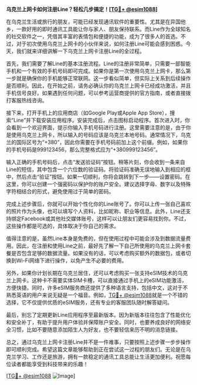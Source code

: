**乌克兰上网卡如何注册Line？轻松几步搞定！[[TG💪+ @esim1088](https://t.me/s/esim1088)]**

在乌克兰生活或旅行的朋友，可能已经发现通讯软件的重要性。尤其是在异国他乡，一款好用的即时通讯工具能让你与家人、朋友保持联系。而Line作为全球知名的社交软件之一，凭借其丰富的表情包和便捷的功能，成为了很多人的首选。不过，对于初次使用乌克兰上网卡的小伙伴来说，如何注册Line可能会感到困惑。今天，我们就来详细讲解一下乌克兰上网卡注册Line的全过程。

首先，我们需要了解Line的基本注册流程。Line的注册非常简单，只需要一部智能手机和一个有效的手机号码即可完成。如果你是第一次使用乌克兰上网卡，那么第一步就是确保你的手机能够正常联网。这一步看似简单，但实际上关系到后续操作是否顺利。因此，在开始之前，请务必确认你的乌克兰上网卡已经成功激活，并且手机信号良好。如果遇到任何问题，可以参考运营商提供的官方指南，或者直接拨打客服热线咨询。

接下来，打开手机上的应用商店（如Google Play或Apple App Store），搜索“Line”并下载安装应用程序。安装完成后，点击图标启动程序。首次进入时，你会看到一个欢迎界面，提示你输入手机号码进行注册。这里需要注意的是，由于你是使用乌克兰上网卡，所以输入的号码应该是乌克兰本地号码。通常情况下，乌克兰的国际区号为“+380”，因此你需要在手机号码前加上这个前缀。例如，如果你的手机号码是999123456，那么完整格式应为“+380999123456”。

输入正确的手机号码后，点击“发送验证码”按钮。稍等片刻，你会收到一条来自Line的短信，其中包含一个六位数的验证码。将验证码准确无误地输入到相应的框中，然后点击“验证”按钮。如果一切顺利，你将会跳转到下一步——设置密码。在这里，你可以创建一个强密码以保护你的账户安全。建议选择字母、数字以及特殊字符相结合的形式，避免使用过于简单的密码。

完成上述步骤后，你就可以开始个性化你的Line账号了。你可以上传一张自己喜欢的照片作为头像，也可以填写个人资料，比如昵称、职业等信息。此外，Line还支持绑定Facebook或其他社交媒体账号，这样可以让朋友们更容易找到你。不过，这些操作都是可选的，具体取决于你自己的需求。

值得注意的是，虽然Line本身是免费的，但在使用过程中可能会涉及到数据流量费用。因此，在注册和使用Line之前，最好先了解一下自己所使用的乌克兰上网卡套餐是否包含足够的数据流量。如果没有的话，可以考虑购买额外的数据包，或者切换到Wi-Fi网络下进行操作，以免产生不必要的费用。

另外，如果你计划长期在乌克兰居住，还可以考虑购买一张支持eSIM技术的乌克兰上网卡。这种卡不需要实体SIM卡槽，可以直接通过手机上的eSIM功能激活，方便快捷。同时，许多eSIM服务商还提供了多种语言支持，包括中文，这对于不熟悉英语的用户来说无疑是一个福音。例如，[TG💪+ @esim1088](https://t.me/s/esim1088)就是一个不错的选择，它不仅提供优质的eSIM服务，还有专业的客服团队随时解答疑问。

最后，别忘了定期更新Line应用程序至最新版本。因为新版本往往包含了性能优化和安全补丁，有助于提升用户体验并保障账户安全。同时，也要养成良好的网络安全习惯，比如不要随意添加陌生人为好友，也不要轻信来历不明的消息链接。

总之，通过乌克兰上网卡注册Line并不是一件难事，只要按照上述步骤一步步操作即可顺利完成。希望这篇文章能够帮助到正在尝试这一过程的朋友们。无论是在乌克兰学习、工作还是旅游，拥有一款稳定的通讯工具总能让生活更加便利。祝愿每位读者都能享受到科技带来的乐趣！

[[TG💪+ @esim1088](https://t.me/s/esim1088) ![Image](https://i.postimg.cc/4NQfJmqS/Snipaste-2025-05-13-00-14-12.png)]